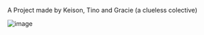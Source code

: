 A Project made by Keison, Tino and Gracie (a clueless colective)

![image](https://github.com/user-attachments/assets/da49414b-e412-4c66-bf07-334784ac9348)
